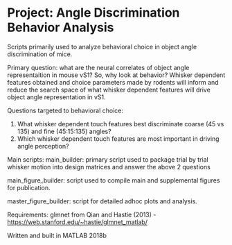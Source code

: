 # Project: Angle Discrimination Behavior Analysis

Scripts primarily used to analyze behavioral choice in object angle discrimination of mice. 

Primary question: what are the neural correlates of object angle representaition in mouse vS1? So, why look at behavior? 
Whisker dependent features obtained and choice parameters made by rodents will inform and reduce the search space of what whisker dependent features will drive object angle representation in vS1.

Questions targeted to behavioral choice:
1) What whisker dependent touch features best discriminate coarse (45 vs 135) and fine (45:15:135) angles? 
2) Which whisker dependent touch features are most important in driving angle perception? 

Main scripts: 
main_builder: primary script used to package trial by trial whisker motion into design matrices and answer the above 2 questions

main_figure_builder: script used to compile main and supplemental figures for publication. 

master_figure_builder: script for detailed adhoc plots and analysis. 

Requirements:
glmnet from Qian and Hastie (2013) - https://web.stanford.edu/~hastie/glmnet_matlab/

Written and built in MATLAB 2018b
